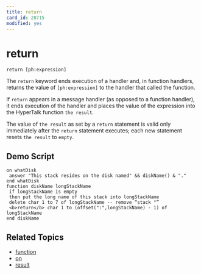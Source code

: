 ```yaml
---
title: return
card_id: 28715
modified: yes
---
```


# return

`return [ph:expression]`

The `return` keyword ends execution of a handler and, in function handlers, returns the value of `[ph:expression]` to the handler that called the function.

If `return` appears in a message handler (as opposed to a function handler), it ends execution of the handler and places the value of the expression into the HyperTalk function `the result`.

The value of `the result` as set by a `return` statement is valid only immediately after the `return` statement executes; each new statement resets `the result` to `empty`.

## Demo Script

```
on whatDisk
 answer "This stack resides on the disk named" && diskName() & "."
end whatDisk
function diskName longStackName
 if longStackName is empty
 then put the long name of this stack into longStackName
 delete char 1 to 7 of longStackName -- remove “stack "”
 <b>return</b> char 1 to (offset(":",longStackName) - 1) of longStackName
end diskName
```

## Related Topics

* [function](/HyperTalkReference/keywords/function)
* [on](/HyperTalkReference/keywords/on)
* [result](/HyperTalkReference/functions/result)
